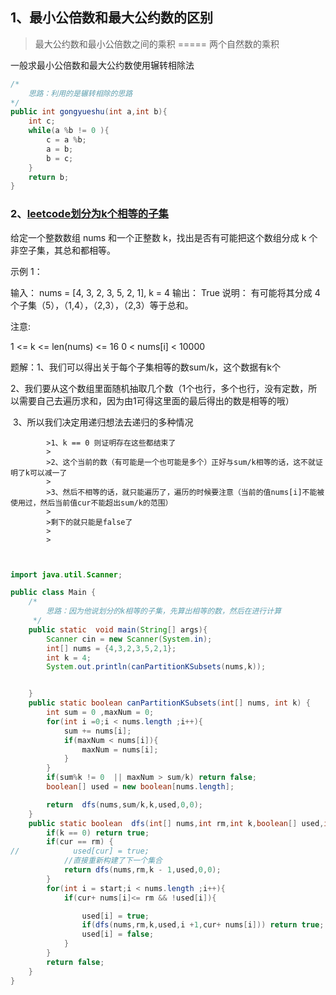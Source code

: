 ## 1、最小公倍数和最大公约数的区别

> 最大公约数和最小公倍数之间的乘积 ===== 两个自然数的乘积

一般求最小公倍数和最大公约数使用辗转相除法



```java
/*
	思路：利用的是辗转相除的思路
*/
public int gongyueshu(int a,int b){
    int c;
    while(a %b != 0 ){
        c = a %b;
        a = b;
        b = c;
    }
    return b;
}
```







### 2、[leetcode划分为k个相等的子集](<https://leetcode-cn.com/problems/partition-to-k-equal-sum-subsets/>)

给定一个整数数组  nums 和一个正整数 k，找出是否有可能把这个数组分成 k 个非空子集，其总和都相等。

示例 1：

输入： nums = [4, 3, 2, 3, 5, 2, 1], k = 4
	   输出： True
说明： 有可能将其分成 4 个子集（5），（1,4），（2,3），（2,3）等于总和。


注意:

1 <= k <= len(nums) <= 16
		0 < nums[i] < 10000

题解：1、我们可以得出关于每个子集相等的数sum/k，这个数据有k个

​			2、我们要从这个数组里面随机抽取几个数（1个也行，多个也行，没有定数，所以需要自己去遍历求和，因为由1可得这里面的最后得出的数是相等的哦）

​			3、所以我们决定用递归想法去递归的多种情况

			>1、k == 0 则证明存在这些都结束了
			>
			>2、这个当前的数（有可能是一个也可能是多个）正好与sum/k相等的话，这不就证明了k可以减一了
			>
			>3、然后不相等的话，就只能遍历了，遍历的时候要注意（当前的值nums[i]不能被使用过，然后当前值cur不能超出sum/k的范围）
			>
			>剩下的就只能是false了
			>
			>



```java


import java.util.Scanner;

public class Main {
    /*
        思路：因为他说划分的k相等的子集，先算出相等的数，然后在进行计算
     */
    public static  void main(String[] args){
        Scanner cin = new Scanner(System.in);
        int[] nums = {4,3,2,3,5,2,1};
        int k = 4;
        System.out.println(canPartitionKSubsets(nums,k));


    }
    public static boolean canPartitionKSubsets(int[] nums, int k) {
        int sum = 0 ,maxNum = 0;
        for(int i =0;i < nums.length ;i++){
            sum += nums[i];
            if(maxNum < nums[i]){
                maxNum = nums[i];
            }
        }
        if(sum%k != 0  || maxNum > sum/k) return false;
        boolean[] used = new boolean[nums.length];

        return  dfs(nums,sum/k,k,used,0,0);
    }
    public static boolean  dfs(int[] nums,int rm,int k,boolean[] used,int start,int cur){
        if(k == 0) return true;
        if(cur == rm) {
//            used[cur] = true;
            //直接重新构建了下一个集合
            return dfs(nums,rm,k - 1,used,0,0);
        }
        for(int i = start;i < nums.length ;i++){
            if(cur+ nums[i]<= rm && !used[i]){

                used[i] = true;
                if(dfs(nums,rm,k,used,i +1,cur+ nums[i])) return true;
                used[i] = false;
            }
        }
        return false;
    }
}

```






